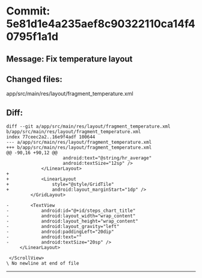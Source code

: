 # Commit: 5e81d1e4a235aef8c90322110ca14f40795f1a1d
## Message: Fix temperature layout
## Changed files:
app/src/main/res/layout/fragment_temperature.xml

## Diff:
```
diff --git a/app/src/main/res/layout/fragment_temperature.xml b/app/src/main/res/layout/fragment_temperature.xml
index 77ceec2a2..16e9f4adf 100644
--- a/app/src/main/res/layout/fragment_temperature.xml
+++ b/app/src/main/res/layout/fragment_temperature.xml
@@ -90,16 +90,12 @@
                     android:text="@string/hr_average"
                     android:textSize="12sp" />
             </LinearLayout>
+
+            <LinearLayout
+                style="@style/GridTile"
+                android:layout_marginStart="1dp" />
         </GridLayout>
 
-        <TextView
-            android:id="@+id/steps_chart_title"
-            android:layout_width="wrap_content"
-            android:layout_height="wrap_content"
-            android:layout_gravity="left"
-            android:paddingLeft="20dip"
-            android:text=""
-            android:textSize="20sp" />
     </LinearLayout>
 
 </ScrollView>
\ No newline at end of file
```
-----------------------------------
